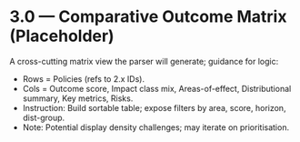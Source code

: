 # 3.0 — Comparative Outcome Matrix (Placeholder)

A cross-cutting matrix view the parser will generate; guidance for logic:

- Rows = Policies (refs to 2.x IDs).
- Cols = Outcome score, Impact class mix, Areas-of-effect, Distributional summary, Key metrics, Risks.
- Instruction: Build sortable table; expose filters by area, score, horizon, dist-group.
- Note: Potential display density challenges; may iterate on prioritisation.
